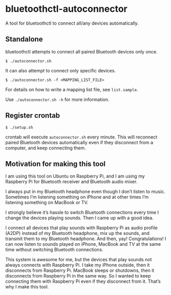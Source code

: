 # bluetoothctl-autoconnector
A tool for bluetoothctl to connect all/any devices automatically.

## Standalone
bluetoothctl attempts to connect all paired Bluetooth devices only once.
```shell
$ ./autoconnector.sh
```

It can also attempt to connect only specific devices.
```shell
$ ./autoconnector.sh -f <MAPPING_LIST_FILE>
```
For details on how to write a mapping list file, see `list.sample`.

Use `./autoconnector.sh -h` for more information.

## Register crontab
```shell
$ ./setup.sh
```
crontab will execute `autoconnector.sh` every minute. This will reconnect paired Bluetooth devices automatically even if they disconnect from a computer, and keep connecting them.

## Motivation for making this tool
I am using this tool on Ubuntu on Raspberry Pi, and I am using my Raspberry Pi for Bluetooth receiver and Bluetooth audio mixer.

I always put in my Bluetooth headphone even though I don’t listen to music. Sometimes I’m listening something on iPhone and at other times I’m listening something on MacBook or TV.

I strongly believe it’s hassle to switch Bluetooth connections every time I change the devices playing sounds. Then I came up with a good idea.

I connect all devices that play sounds with Raspberry Pi as audio profile (A2DP) instead of my Bluetooth headphone, mix up the sounds, and transmit them to my Bluetooth headphone. And then, yay! Congratulations! I can now listen to sounds played on iPhone, MacBook and TV at the same time without switching Bluetooth connections.

This system is awesome for me, but the devices that play sounds not always connects with Raspberry Pi. I take my iPhone outside, then it disconnects from Raspberry Pi. MacBook sleeps or shutdowns, then it disconnects from Raspberry Pi in the same way. So I wanted to keep connecting them with Raspberry Pi even if they disconnect from it. That’s why I make this tool.
